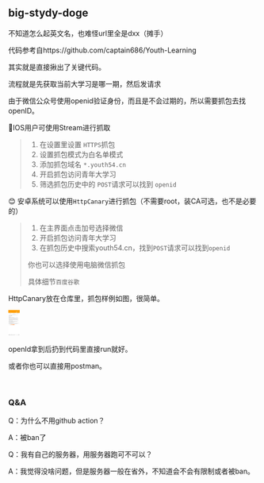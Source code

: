 ## big-stydy-doge

不知道怎么起英文名，也难怪url里全是dxx（摊手）

代码参考自https://github.com/captain686/Youth-Learning

其实就是直接揪出了关键代码。

流程就是先获取当前大学习是哪一期，然后发请求

由于微信公众号使用openid验证身份，而且是不会过期的，所以需要抓包去找openID。

🍎IOS用户可使用Stream进行抓取

> 1. 在设置里设置 `HTTPS`抓包
> 2. 设置抓包模式为白名单模式
> 3. 添加抓包域名 `*.youth54.cn`
> 4. 开启抓包访问青年大学习
> 5. 筛选抓包历史中的 `POST`请求可以找到 `openid`

😊 安卓系统可以使用`HttpCanary`进行抓包（不需要root，装CA可选，也不是必要的）

> 1. 在主界面点击加号选择微信
> 2. 开启抓包访问青年大学习
> 3. 在抓包历史中搜索youth54.cn，找到`POST`请求可以找到`openid`
>
> 你也可以选择使用电脑微信抓包
>
> 具体细节`百度谷歌`

HttpCanary放在仓库里，抓包样例如图，很简单。

<img src="./assert/1.jpg" style="zoom:5%;" />

openId拿到后扔到代码里直接run就好。

或者你也可以直接用postman。

&nbsp;

### Q&A

Q：为什么不用github action？

A：被ban了

Q：我有自己的服务器，用服务器跑可不可以？

A：我觉得没啥问题，但是服务器一般在省外，不知道会不会有限制或者被ban。

